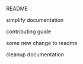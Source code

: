 README

simplify documentation

contributing guide

some new change to readme

cleanup documentation
